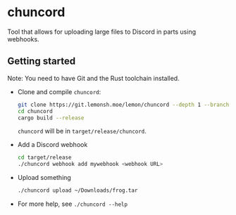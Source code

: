 # chuncord
Tool that allows for uploading large files to Discord in parts using webhooks.

## Getting started
Note: You need to have Git and the Rust toolchain installed.

- Clone and compile `chuncord`:
  ```sh
  git clone https://git.lemonsh.moe/lemon/chuncord --depth 1 --branch 0.1  # latest release
  cd chuncord
  cargo build --release
  ```
  `chuncord` will be in `target/release/chuncord`.

- Add a Discord webhook
  ```sh
  cd target/release
  ./chuncord webhook add mywebhook <webhook URL>
  ```

- Upload something
  ```sh
  ./chuncord upload ~/Downloads/frog.tar
  ```

- For more help, see `./chuncord --help`